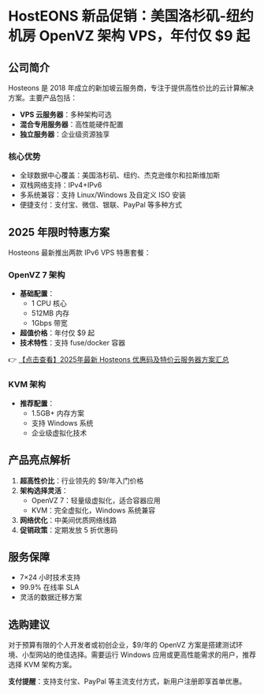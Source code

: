 # HostEONS 新品促销：美国洛杉矶-纽约机房 OpenVZ 架构 VPS，年付仅 $9 起

## 公司简介

Hosteons 是 2018 年成立的新加坡云服务商，专注于提供高性价比的云计算解决方案。主要产品包括：

- **VPS 云服务器**：多种架构可选
- **混合专用服务器**：高性能硬件配置
- **独立服务器**：企业级资源独享

### 核心优势
- 全球数据中心覆盖：美国洛杉矶、纽约、杰克逊维尔和拉斯维加斯
- 双栈网络支持：IPv4+IPv6
- 多系统兼容：支持 Linux/Windows 及自定义 ISO 安装
- 便捷支付：支付宝、微信、银联、PayPal 等多种方式

## 2025 年限时特惠方案

Hosteons 最新推出两款 IPv6 VPS 特惠套餐：

### OpenVZ 7 架构
- **基础配置**：
  - 1 CPU 核心
  - 512MB 内存
  - 1Gbps 带宽
- **超值价格**：年付仅 $9 起
- **技术特性**：支持 fuse/docker 容器

👉 [【点击查看】2025年最新 Hosteons 优惠码及特价云服务器方案汇总](https://bit.ly/hosteons)

### KVM 架构
- **推荐配置**：
  - 1.5GB+ 内存方案
  - 支持 Windows 系统
  - 企业级虚拟化技术

## 产品亮点解析

1. **超高性价比**：行业领先的 $9/年入门价格
2. **架构选择灵活**：
   - OpenVZ 7：轻量级虚拟化，适合容器应用
   - KVM：完全虚拟化，Windows 系统兼容
3. **网络优化**：中美间优质网络线路
4. **促销政策**：定期发放 5 折优惠码

## 服务保障

- 7×24 小时技术支持
- 99.9% 在线率 SLA
- 灵活的数据迁移方案

## 选购建议

对于预算有限的个人开发者或初创企业，$9/年的 OpenVZ 方案是搭建测试环境、小型网站的绝佳选择。需要运行 Windows 应用或更高性能需求的用户，推荐选择 KVM 架构方案。

**支付提醒**：支持支付宝、PayPal 等主流支付方式，新用户注册即享首单优惠。
